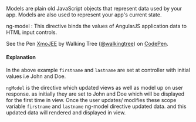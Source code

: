 Models are plain old JavaScript objects that represent data used by your app. Models are also used to represent your app's current state.

ng-model : This directive binds the values of AngularJS application data to HTML input controls.

<p data-height="268" data-theme-id="0" data-slug-hash="XmoJEE" data-default-tab="result" data-user="walkingtree" class='codepen'>See the Pen <a href='http://codepen.io/walkingtree/pen/XmoJEE/'>XmoJEE</a> by Walking Tree (<a href='http://codepen.io/walkingtree'>@walkingtree</a>) on <a href='http://codepen.io'>CodePen</a>.</p>
<script async src="//assets.codepen.io/assets/embed/ei.js"></script>

#### Explanation

In the above example `firstname` and `lastname` are set at controller with initial values i.e John and Doe.

`ngModel` is the directive which updated views as well as model up on user response. as initially they are set to John and Doe which will be displayed for the first time in view. Once the user updates/ modifies these scope variable  `firstname` and `lastname` ng-model directive updated data. and this updated data will rendered and displayed in view. 
